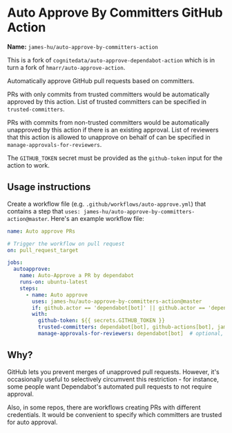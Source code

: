 # Auto Approve By Committers GitHub Action

**Name:** `james-hu/auto-approve-by-committers-action`

This is a fork of `cognitedata/auto-approve-dependabot-action` which is in turn a fork of `hmarr/auto-approve-action`.

Automatically approve GitHub pull requests based on committers.

PRs with only commits from trusted committers would be automatically approved by this action.
List of trusted committers can be specified in `trusted-committers`.

PRs with commits from non-trusted committers would be automatically unapproved by this action if there is an existing approval.
List of reviewers that this action is allowed to unapprove on behalf of can be specified in `manage-approvals-for-reviewers`.

The `GITHUB_TOKEN` secret must be provided as the `github-token` input for the action to work.

## Usage instructions

Create a workflow file (e.g. `.github/workflows/auto-approve.yml`) that contains a step that `uses: james-hu/auto-approve-by-committers-action@master`.
Here's an example workflow file:

```yaml
name: Auto approve PRs

# Trigger the workflow on pull request
on: pull_request_target

jobs:
  autoapprove:
    name: Auto-Approve a PR by dependabot
    runs-on: ubuntu-latest
    steps:
      - name: Auto approve
        uses: james-hu/auto-approve-by-committers-action@master
        if: github.actor == 'dependabot[bot]' || github.actor == 'dependabot-preview[bot]' # this is optional
        with:
          github-token: ${{ secrets.GITHUB_TOKEN }}
          trusted-committers: dependabot[bot], github-actions[bot], james-hu  # optional, default to "dependabot[bot],dependabot-preview[bot]"
          manage-approvals-for-reviewers: dependabot[bot]  # optional, default to "github-actions[bot]"
```

## Why?

GitHub lets you prevent merges of unapproved pull requests. However, it's occasionally useful to selectively circumvent this restriction - for instance, some people want Dependabot's automated pull requests to not require approval.

Also, in some repos, there are workflows creating PRs with different credentials.
It would be convenient to specify which committers are trusted for auto approval.
